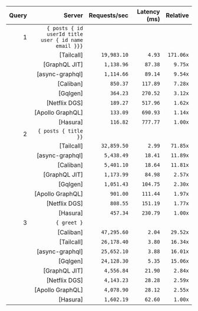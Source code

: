<!-- PERFORMANCE_RESULTS_START -->

| Query | Server | Requests/sec | Latency (ms) | Relative |
|-------:|--------:|--------------:|--------------:|---------:|
| 1 | `{ posts { id userId title user { id name email }}}` |
|| [Tailcall] | `19,983.10` | `4.93` | `171.06x` |
|| [GraphQL JIT] | `1,138.96` | `87.38` | `9.75x` |
|| [async-graphql] | `1,114.66` | `89.14` | `9.54x` |
|| [Caliban] | `850.37` | `117.89` | `7.28x` |
|| [Gqlgen] | `364.23` | `270.52` | `3.12x` |
|| [Netflix DGS] | `189.27` | `517.96` | `1.62x` |
|| [Apollo GraphQL] | `133.09` | `690.93` | `1.14x` |
|| [Hasura] | `116.82` | `777.77` | `1.00x` |
| 2 | `{ posts { title }}` |
|| [Tailcall] | `32,859.50` | `2.99` | `71.85x` |
|| [async-graphql] | `5,438.49` | `18.41` | `11.89x` |
|| [Caliban] | `5,401.10` | `18.64` | `11.81x` |
|| [GraphQL JIT] | `1,173.99` | `84.98` | `2.57x` |
|| [Gqlgen] | `1,051.43` | `104.75` | `2.30x` |
|| [Apollo GraphQL] | `901.00` | `111.44` | `1.97x` |
|| [Netflix DGS] | `808.55` | `151.19` | `1.77x` |
|| [Hasura] | `457.34` | `230.79` | `1.00x` |
| 3 | `{ greet }` |
|| [Caliban] | `47,295.60` | `2.04` | `29.52x` |
|| [Tailcall] | `26,178.40` | `3.80` | `16.34x` |
|| [async-graphql] | `25,652.10` | `3.88` | `16.01x` |
|| [Gqlgen] | `24,128.30` | `5.35` | `15.06x` |
|| [GraphQL JIT] | `4,556.84` | `21.90` | `2.84x` |
|| [Netflix DGS] | `4,143.23` | `28.28` | `2.59x` |
|| [Apollo GraphQL] | `4,078.90` | `28.12` | `2.55x` |
|| [Hasura] | `1,602.19` | `62.60` | `1.00x` |

<!-- PERFORMANCE_RESULTS_END -->
